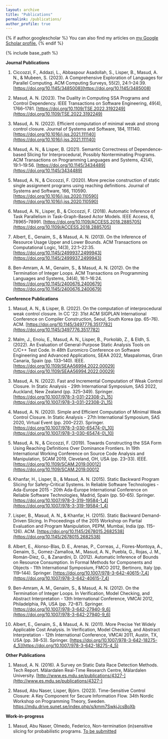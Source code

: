 ```yaml
---
layout: archive
title: "Publications"
permalink: /publications/
author_profile: true
---
```

{% if author.googlescholar %}
  You can also find my articles on <u><a href="{{author.googlescholar}}">my Google Scholar profile</a>.</u>
{% endif %}

{% include base_path %}


**Journal Publications**

1. Ciccozzi, F., Addazi, L., Abbaspour Asadollah, S., Lisper, B., Masud, A. N., & Mubeen, S. (2023). A Comprehensive Exploration of Languages for Parallel Computing. ACM Computing Surveys, 55(2), 24:1–24:39. [https://doi.org/10.1145/3485008](https://doi.org/10.1145/3485008)

2. Masud, A. N. (2023). The Duality in Computing SSA Programs and Control Dependency. IEEE Transactions on Software Engineering, 49(4), 1766–1781. [https://doi.org/10.1109/TSE.2022.3192249](https://doi.org/10.1109/TSE.2022.3192249)

3. Masud, A. N. (2022). Efficient computation of minimal weak and strong control closure. Journal of Systems and Software, 184, 111140. [https://doi.org/10.1016/j.jss.2021.111140](https://doi.org/10.1016/j.jss.2021.111140)

4. Masud, A. N., & Lisper, B. (2021). Semantic Correctness of Dependence-based Slicing for Interprocedural, Possibly Nonterminating Programs. ACM Transactions on Programming Languages and Systems, 42(4), 19:1–19:56. [https://doi.org/10.1145/3434489](https://doi.org/10.1145/3434489)
5. Masud, A. N., & Ciccozzi, F. (2020). More precise construction of static single assignment programs using reaching definitions. Journal of Systems and Software, 166, 110590. [https://doi.org/10.1016/j.jss.2020.110590](https://doi.org/10.1016/j.jss.2020.110590)
   
6. Masud, A. N., Lisper, B., & Ciccozzi, F. (2018). Automatic Inference of Task Parallelism in Task-Graph-Based Actor Models. IEEE Access, 6, 78965–78991. [https://doi.org/10.1109/ACCESS.2018.2885705](https://doi.org/10.1109/ACCESS.2018.2885705)

7. Albert, E., Genaim, S., & Masud, A. N. (2013). On the Inference of Resource Usage Upper and Lower Bounds. ACM Transactions on Computational Logic, 14(3), 22:1–22:35. [https://doi.org/10.1145/2499937.2499943](https://doi.org/10.1145/2499937.2499943)

8. Ben-Amram, A. M., Genaim, S., & Masud, A. N. (2012). On the Termination of Integer Loops. ACM Transactions on Programming Languages and Systems, 34(4), 16:1–16:24. [https://doi.org/10.1145/2400676.2400679](https://doi.org/10.1145/2400676.2400679)
   
**Conference Publications**

1. Masud, A. N., & Lisper, B. (2022). On the computation of interprocedural weak control closure. In CC '22: 31st ACM SIGPLAN International Conference on Compiler Construction, Seoul, South Korea (pp. 65–76). ACM. [https://doi.org/10.1145/3497776.3517782](https://doi.org/10.1145/3497776.3517782)

2. Malm, J., Enoiu, E., Masud, A. N., Lisper, B., Porkoláb, Z., & Eldh, S. (2022). An Evaluation of General-Purpose Static Analysis Tools on C/C++ Test Code. In 48th Euromicro Conference on Software Engineering and Advanced Applications, SEAA 2022, Maspalomas, Gran Canaria, Spain (pp. 133–140). IEEE. [https://doi.org/10.1109/SEAA56994.2022.00029](https://doi.org/10.1109/SEAA56994.2022.00029)

3. Masud, A. N. (2022). Fast and Incremental Computation of Weak Control Closure. In Static Analysis - 29th International Symposium, SAS 2022, Auckland, New Zealand (pp. 325–349). Springer. [https://doi.org/10.1007/978-3-031-22308-2\_15](https://doi.org/10.1007/978-3-031-22308-2\_15)


4. Masud, A. N. (2020). Simple and Efficient Computation of Minimal Weak Control Closure. In Static Analysis - 27th International Symposium, SAS 2020, Virtual Event (pp. 200–222). Springer. [https://doi.org/10.1007/978-3-030-65474-0\_10](https://doi.org/10.1007/978-3-030-65474-0\_10)

5. Masud, A. N., & Ciccozzi, F. (2019). Towards Constructing the SSA Form Using Reaching Definitions Over Dominance Frontiers. In 19th International Working Conference on Source Code Analysis and Manipulation, SCAM 2019, Cleveland, OH, USA (pp. 23–33). IEEE. [https://doi.org/10.1109/SCAM.2019.00012](https://doi.org/10.1109/SCAM.2019.00012

6. Khanfar, H., Lisper, B., & Masud, A. N. (2015). Static Backward Program Slicing for Safety-Critical Systems. In Reliable Software Technologies - Ada-Europe 2015 - 20th Ada-Europe International Conference on Reliable Software Technologies, Madrid, Spain (pp. 50–65). Springer. [https://doi.org/10.1007/978-3-319-19584-1_4](https://doi.org/10.1007/978-3-319-19584-1_4)

7. Lisper, B., Masud, A. N., & Khanfar, H. (2015). Static Backward Demand-Driven Slicing. In Proceedings of the 2015 Workshop on Partial Evaluation and Program Manipulation, PEPM, Mumbai, India (pp. 115–126). ACM. [https://doi.org/10.1145/2678015.2682538](https://doi.org/10.1145/2678015.2682538)

8. Albert, E., Alonso-Blas, D. E., Arenas, P., Correas, J., Flores-Montoya, A., Genaim, S., Gomez-Zamalloa, M., Masud, A. N., Puebla, G., Rojas, J. M., Román-Díez, G., & Zanardini, D. (2012). Automatic Inference of Bounds on Resource Consumption. In Formal Methods for Components and Objects - 11th International Symposium, FMCO 2012, Bertinoro, Italy (pp. 119–144). Springer. [https://doi.org/10.1007/978-3-642-40615-7_4](https://doi.org/10.1007/978-3-642-40615-7_4)

9. Ben-Amram, A. M., Genaim, S., & Masud, A. N. (2012). On the Termination of Integer Loops. In Verification, Model Checking, and Abstract Interpretation - 13th International Conference, VMCAI 2012, Philadelphia, PA, USA (pp. 72–87). Springer. [https://doi.org/10.1007/978-3-642-27940-9_6](https://doi.org/10.1007/978-3-642-27940-9_6)

10. Albert, E., Genaim, S., & Masud, A. N. (2011). More Precise Yet Widely Applicable Cost Analysis. In Verification, Model Checking, and Abstract Interpretation - 12th International Conference, VMCAI 2011, Austin, TX, USA (pp. 38–53). Springer. [https://doi.org/10.1007/978-3-642-18275-4_5](https://doi.org/10.1007/978-3-642-18275-4_5)

**Other Publications**

1. Masud, A. N. (2016). A Survey on Static Data Race Detection Methods. Tech Report. Mälardalen Real-Time Research Centre, Mälardalen University. [http://www.es.mdu.se/publications/4327-](http://www.es.mdu.se/publications/4327-)
   
2. Masud, Abu Naser, Lisper, Björn. (2023). Time-Sensitive Control Closure: A Key Component for Secure Information Flow. 34th Nordic Workshop on Programming Theory, Sweden. [https://mdu.drive.sunet.se/index.php/s/kmm7SwkjJcsBoXb ](https://mdu.drive.sunet.se/index.php/s/kmm7SwkjJcsBoXb )

**Work-in-progress**
1. Masud, Abu Naser, Olmedo, Federico, Non-termination (in)sensitive slicing for probabilistic programs. [To be submitted](work-in-progress.md)
